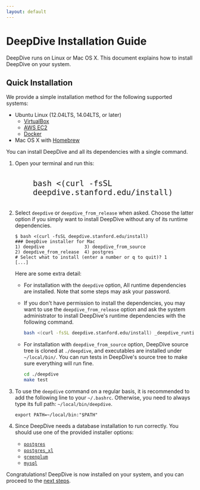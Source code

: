 ```yaml
---
layout: default
---
```


# DeepDive Installation Guide

DeepDive runs on Linux or Mac OS X.
This document explains how to install DeepDive on your system.

## Quick Installation

We provide a simple installation method for the following supported systems:

* Ubuntu Linux (12.04LTS, 14.04LTS, or later)
    * [VirtualBox](https://help.ubuntu.com/community/VirtualBox)
    * [AWS EC2](../advanced/ec2.html)
    * [Docker](../advanced/docker.html)
* Mac OS X with [Homebrew](http://brew.sh)

You can install DeepDive and all its dependencies with a single command.

1. Open your terminal and run this:
   <pre style="width:80%; margin:0 auto; padding:20px;"><code><big style="font-size:175%;">bash <(curl -fsSL deepdive.stanford.edu/install)</big></code></pre>

2. Select `deepdive` or `deepdive_from_release` when asked.
    Choose the latter option if you simply want to install DeepDive without any of its runtime dependencies.
    
    ```
    $ bash <(curl -fsSL deepdive.stanford.edu/install)
    ### DeepDive installer for Mac
    1) deepdive               3) deepdive_from_source
    2) deepdive_from_release  4) postgres
    # Select what to install (enter a number or q to quit)? 1
    [...]
    ```

    Here are some extra detail:
    * For installation with the `deepdive` option, All runtime dependencies are installed.
    Note that some steps may ask your password.
    * If you don't have permission to install the dependencies, you may want to use the `deepdive_from_release` option and ask the system administrator to install DeepDive's runtime dependencies with the following command.

        ```bash
        bash <(curl -fsSL deepdive.stanford.edu/install) _deepdive_runtime_deps
        ```
    * For installation with `deepdive_from_source` option, DeepDive source tree is cloned at `./deepdive`, and executables are installed under `~/local/bin/`.
    You can run tests in DeepDive's source tree to make sure everything will run fine.

        ```bash
        cd ./deepdive
        make test
        ```

3. To use the `deepdive` command on a regular basis, it is recommended to add the following line to your `~/.bashrc`.  Otherwise, you need to always type its full path: `~/local/bin/deepdive`.

    ```
    export PATH=~/local/bin:"$PATH"
    ```

4. Since DeepDive needs a database installation to run correctly.  You should use one of the provided installer options:
    * [`postgres`](http://wiki.postgresql.org/wiki/Detailed_installation_guides)
    * [`postgres_xl`](../advanced/pgxl.html)
    * [`greenplum`](../advanced/greenplum.html)
    * [`mysql`](../advanced/mysql.html)

Congratulations! DeepDive is now installed on your system, and you can proceed to the [next steps](walkthrough/walkthrough.html).

